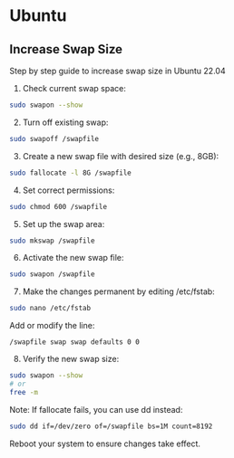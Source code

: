 # Ubuntu
## Increase Swap Size
Step by step guide to increase swap size in Ubuntu 22.04

1. Check current swap space:
```bash
sudo swapon --show
```

2. Turn off existing swap:
```bash
sudo swapoff /swapfile
```

3. Create a new swap file with desired size (e.g., 8GB):
```bash
sudo fallocate -l 8G /swapfile
```

4. Set correct permissions:
```bash
sudo chmod 600 /swapfile
```

5. Set up the swap area:
```bash
sudo mkswap /swapfile
```

6. Activate the new swap file:
```bash
sudo swapon /swapfile
```

7. Make the changes permanent by editing /etc/fstab:
```bash
sudo nano /etc/fstab
```
Add or modify the line:
```
/swapfile swap swap defaults 0 0
```

8. Verify the new swap size:
```bash
sudo swapon --show
# or
free -m
```

Note: If fallocate fails, you can use dd instead:
```bash
sudo dd if=/dev/zero of=/swapfile bs=1M count=8192
```

Reboot your system to ensure changes take effect.
